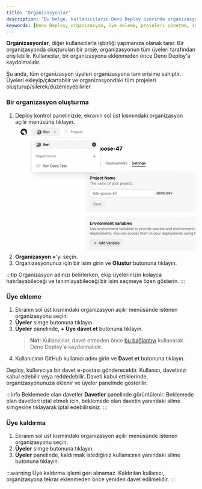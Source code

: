 ```yaml
---
title: "Organizasyonlar"
description: "Bu belge, kullanıcıların Deno Deploy üzerinde organizasyon oluşturma ve üye ekleme süreçlerini ayrıntılı bir şekilde açıklamaktadır. Organizasyonlar, projelerin yönetimini kolaylaştırır ve ekip işbirliğini artırır."
keywords: [Deno Deploy, organizasyon, üye ekleme, projeleri yönetme, işbirliği]
---
```


**Organizasyonlar**, diğer kullanıcılarla işbirliği yapmanıza olanak tanır. Bir organizasyonda oluşturulan bir proje, organizasyonun tüm üyeleri tarafından erişilebilir. Kullanıcılar, bir organizasyona eklenmeden önce Deno Deploy'a kaydolmalıdır.

Şu anda, tüm organizasyon üyeleri organizasyona tam erişime sahiptir. Üyeleri ekleyip/çıkartabilir ve organizasyondaki tüm projeleri oluşturup/silerek/düzenleyebilirler.

### Bir organizasyon oluşturma

1. Deploy kontrol panelinizde, ekranın sol üst kısmındaki organizasyon açılır menüsüne tıklayın.
   ![](../../../images/cikti/denoland/deploy/docs-images/organizations.png)
2. **Organizasyon +**'yı seçin.
3. Organizasyonunuz için bir isim girin ve **Oluştur** butonuna tıklayın.

:::tip
Organizasyon adınızı belirlerken, ekip üyelerinizin kolayca hatırlayabileceği ve tanımlayabileceği bir isim seçmeye özen gösterin.
:::

### Üye ekleme

1. Ekranın sol üst kısmındaki organizasyon açılır menüsünde istenen organizasyonu seçin.
2. **Üyeler** simge butonuna tıklayın.
3. **Üyeler** panelinde, **+ Üye davet et** butonuna tıklayın.
   > **Not:** Kullanıcılar, davet etmeden önce [bu bağlantıyı](https://dash.deno.com/signin) kullanarak Deno Deploy'a kaydolmalıdır.
4. Kullanıcının GitHub kullanıcı adını girin ve **Davet et** butonuna tıklayın.

Deploy, kullanıcıya bir davet e-postası gönderecektir. Kullanıcı, davetinizi kabul edebilir veya reddedebilir. Daveti kabul ettiklerinde, organizasyonunuza eklenir ve üyeler panelinde gösterilir.

:::info
Beklemede olan davetler **Davetler** panelinde görüntülenir. Beklemede olan davetleri iptal etmek için, beklemede olan davetin yanındaki silme simgesine tıklayarak iptal edebilirsiniz.
:::

### Üye kaldırma

1. Ekranın sol üst kısmındaki organizasyon açılır menüsünde istenen organizasyonu seçin.
2. **Üyeler** simge butonuna tıklayın.
3. **Üyeler** panelinde, kaldırmak istediğiniz kullanıcının yanındaki silme butonuna tıklayın.

:::warning
Üye kaldırma işlemi geri alınamaz. Kaldırılan kullanıcı, organizasyona tekrar eklenmeden önce yeniden davet edilmelidir.
:::